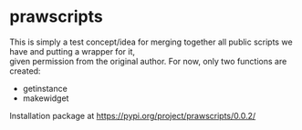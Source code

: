 # prawscripts

This is simply a test concept/idea for merging together all public scripts we have and putting a wrapper for it,  
given permission from the original author. For now, only two functions are created:

* getinstance
* makewidget

Installation package at https://pypi.org/project/prawscripts/0.0.2/
